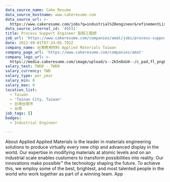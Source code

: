 ```yaml
---
data_source_name: Cake Resume
data_source_hostname: www.cakeresume.com
data_source_url: >-
  https://www.cakeresume.com/jobs?q=industrial%20engineer&refinementList%5Blang_name%5D%5B0%5D=English&refinementList%5Bsalary_type%5D=per_year
data_source_internal_id: '45511'
title: Process Support Engineer 製程工程師
job_url: 'https://www.cakeresume.com/companies/amat/jobs/process-support-engineer'
date: 2022-09-01T07:24:05.792Z
company_name: 台灣應用材料 Applied Materials Taiwan
company_page_url: 'https://www.cakeresume.com/companies/amat'
company_logo_url: >-
  https://media.cakeresume.com/image/upload/s--2k5n8oU4--/c_pad,fl_png8,h_200,w_200/v1660726541/smmejxun3qvfz9mozepa.png
salary_text: TWD0 - TWD0
salary_currency: TWD
salary_type: per_year
salary_min: 0
salary_max: 0
location_list:
  - Taiwan
  - 'Tainan City, Taiwan'
  - 台灣台南市
  - 台灣
job_tags: []
badges:
  - Industrial Engineer

---
```


About Applied Applied Materials is the leader in materials engineering solutions to produce virtually every new chip and advanced display in the world. Our expertise in modifying materials at atomic levels and on an industrial scale enables customers to transform possibilities into reality. Our innovations make possible™ the technology shaping the future. To achieve this, we employ some of the best, brightest, and most talented people in the world who work together as part of a winning team. App